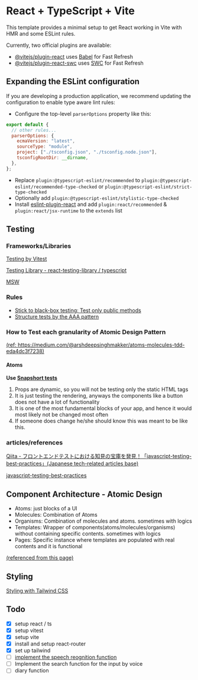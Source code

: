 # React + TypeScript + Vite

This template provides a minimal setup to get React working in Vite with HMR and some ESLint rules.

Currently, two official plugins are available:

- [@vitejs/plugin-react](https://github.com/vitejs/vite-plugin-react/blob/main/packages/plugin-react/README.md) uses [Babel](https://babeljs.io/) for Fast Refresh
- [@vitejs/plugin-react-swc](https://github.com/vitejs/vite-plugin-react-swc) uses [SWC](https://swc.rs/) for Fast Refresh

## Expanding the ESLint configuration

If you are developing a production application, we recommend updating the configuration to enable type aware lint rules:

- Configure the top-level `parserOptions` property like this:

```js
export default {
  // other rules...
  parserOptions: {
    ecmaVersion: "latest",
    sourceType: "module",
    project: ["./tsconfig.json", "./tsconfig.node.json"],
    tsconfigRootDir: __dirname,
  },
};
```

- Replace `plugin:@typescript-eslint/recommended` to `plugin:@typescript-eslint/recommended-type-checked` or `plugin:@typescript-eslint/strict-type-checked`
- Optionally add `plugin:@typescript-eslint/stylistic-type-checked`
- Install [eslint-plugin-react](https://github.com/jsx-eslint/eslint-plugin-react) and add `plugin:react/recommended` & `plugin:react/jsx-runtime` to the `extends` list

## Testing

### Frameworks/Libraries

[Testing by Vitest](https://vitest.dev/)

[Testing Library - react-testing-library / typescript](https://testing-library.com/docs/react-testing-library/intro/)

[MSW](https://mswjs.io/docs/getting-started)

### Rules

- [Stick to black-box testing: Test only public methods](https://github.com/goldbergyoni/javascript-testing-best-practices?tab=readme-ov-file#-50-best-practices-super-comprehensive-and-exhaustive)
- [Structure tests by the AAA pattern](https://github.com/goldbergyoni/javascript-testing-best-practices?tab=readme-ov-file#-%EF%B8%8F-12-structure-tests-by-the-aaa-pattern)

### How to Test each granularity of Atomic Design Pattern

[(ref: https://medium.com/@arshdeepsinghmakker/atoms-molecules-tdd-eda4dc3f7238)](https://medium.com/@arshdeepsinghmakker/atoms-molecules-tdd-eda4dc3f7238)

#### Atoms

**Use [Snapshort tests](https://jestjs.io/docs/snapshot-testing)**

1. Props are dynamic, so you will not be testing only the static HTML tags
2. It is just testing the rendering, anyways the components like a button does not have a lot of functionality
3. It is one of the most fundamental blocks of your app, and hence it would most likely not be changed most often
4. If someone does change he/she should know this was meant to be like this.

### articles/references

[Qiita - フロントエンドテストにおける知見の宝庫を発見！「javascript-testing-best-practices」(Japanese tech-related articles base)](https://qiita.com/taisei-13046/items/662a289dc7328fb64836)

[javascript-testing-best-practices](https://github.com/goldbergyoni/javascript-testing-best-practices)

## Component Architecture - Atomic Design

- Atoms: just blocks of a UI
- Molecules: Combination of Atoms
- Organisms: Combination of molecules and atoms. sometimes with logics
- Templates: Wrapper of components(atoms/molecules/organisms) without containing specific contents. sometimes with logics
- Pages: Specific instance where templates are populated with real contents and it is functional

[(referenced from this page)](https://www.linkedin.com/pulse/atomic-design-react-components-kartik-budhraja/)

## Styling

[Styling with Tailwind CSS](https://tailwindcss.com/docs/guides/vite)

## Todo

- [x] setup react / ts
- [x] setup vitest
- [x] setup vite
- [x] install and setup react-router
- [x] set up tailwind
- [ ] [implement the speech reognition function](https://qiita.com/hmmrjn/items/4b77a86030ed0071f548)
- [ ] Implement the search function for the input by voice
- [ ] diary function
